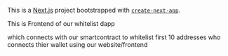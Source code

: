 This is a [Next.js](https://nextjs.org/) project bootstrapped with [`create-next-app`](https://github.com/vercel/next.js/tree/canary/packages/create-next-app).

This is Frontend of our whitelist dapp 

which connects with our smartcontract to whitelist first 10 addresses who connects thier wallet using our website/frontend
